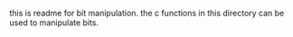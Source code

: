 this is readme for bit manipulation.
the c functions in this directory can be used to manipulate bits.
